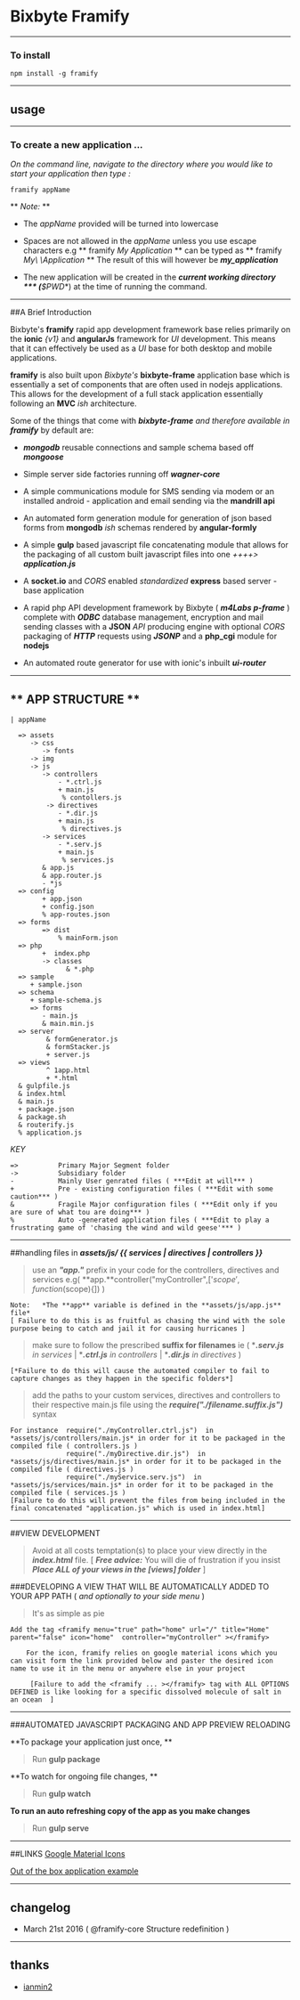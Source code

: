 # Bixbyte Framify

----
### **To install**
    npm install -g framify

---
## **usage**
---

### To create a new application ...
*On the command line, navigate to the directory where you would like to start your application then type :*
   
    framify appName

** *Note:*  **

* The *appName* provided will be turned into lowercase

* Spaces are not allowed in the *appName* unless you use  escape characters e.g ** framify *My Application* ** can be typed as ** framify *My\ \Application* **
The result of this will however be ***my_application***

* The new application will be created in the ***current working directory *** (**$PWD**) at the time of running the command.

----
##A Brief Introduction

Bixbyte's **framify** rapid app development framework base relies primarily on the **ionic** *{v1}* and **angularJs** framework for *UI* development. 
This means that it can effectively be used as a *UI* base for both desktop and mobile applications. 

**framify** is also built upon *Bixbyte's* **bixbyte-frame** application base which is essentially  a set of components that are often used in nodejs applications.
This allows for the development of a full stack application essentially following an **MVC** *ish* architecture.

Some of the things that come with ***bixbyte-frame*** *and therefore available in **framify*** by default are:
* ***mongodb*** reusable connections and sample schema based off ***mongoose***

* Simple server side factories running off ***wagner-core***

* A simple communications module for SMS sending via modem or an installed android - application and email sending via the **mandrill api**

* An automated form generation module for generation of json based forms from **mongodb** *ish* schemas rendered by **angular-formly**

* A simple **gulp** based javascript file concatenating module that allows for the packaging of all custom built javascript files into one *++++>* ***application.js***

* A **socket.io** and *CORS* enabled *standardized* **express** based server - base application

* A rapid php API development framework by Bixbyte ( ***m4Labs p-frame*** ) complete with ***ODBC*** database management, encryption and mail sending classes with a **JSON** *API* producing engine with optional *CORS* packaging of ***HTTP*** requests using ***JSONP*** and a **php_cgi** module for **nodejs**

* An automated route generator for use with ionic's inbuilt ***ui-router***
----
## ** APP STRUCTURE **

    | appName
	
	  => assets	  
	     -> css
		 	-> fonts
		 -> img 
		 -> js
		 	-> controllers
			 	- *.ctrl.js
			 	+ main.js
				 % contollers.js
			 -> directives
			 	- *.dir.js
			 	+ main.js
				 % directives.js
			-> services
			 	- *.serv.js
			 	+ main.js
				 % services.js
			& app.js
			& app.router.js
			- *js
	  => config
			+ app.json
			+ config.json
			% app-routes.json
	  => forms
	  		=> dist
			  	% mainForm.json			  
	  => php
	  		+  index.php
	  	 	-> classes
				  & *.php			   
	  => sample
		 + sample.json
	  => schema
	     + sample-schema.js
		 => forms
		 	- main.js
		 	& main.min.js
	  => server
			 & formGenerator.js
			 & formStacker.js
			 + server.js
	  => views
	  		 ^ 1app.html
			 + *.html 
	  & gulpfile.js
	  & index.html
	  & main.js
	  + package.json
	  & package.sh
	  & routerify.js
	  % application.js
			
			
			 
	

*KEY*
> 
    =>			Primary Major Segment folder
	->			Subsidiary folder
	- 			Mainly User genrated files ( ***Edit at will*** )
	+ 			Pre - existing configuration files ( ***Edit with some caution*** )
	& 			Fragile Major configuration files ( ***Edit only if you are sure of what tou are doing*** )
	% 			Auto -generated application files ( ***Edit to play a frustrating game of 'chasing the wind and wild geese'*** )
	

---
##handling files in ***assets/js/ {{ services | directives | controllers }}***

> use an ***"app."*** prefix in your code for the controllers, directives and  services e.g( **app.**controller("myController",['$scope',function($scope){]) ) 	
>
	Note:	*The **app** variable is defined in the **assets/js/app.js** file*
	[ Failure to do this is as fruitful as chasing the wind with the sole purpose being to catch and jail it for causing hurricanes ]
	

> make sure to follow the prescribed **suffix for filenames** ie ( ****.serv.js*** *in services* | ****.ctrl.js*** *in controllers* | ****.dir.js*** *in directives* )  
>  
	[*Failure to do this will cause the automated compiler to fail to capture changes as they happen in the specific folders*]

> add the paths to your custom services, directives and controllers to their respective main.js file using the ***require("./filename.suffix.js")*** syntax
>
	For instance  require("./myController.ctrl.js")  in *assets/js/controllers/main.js* in order for it to be packaged in the compiled file ( controllers.js )
				  require("./myDirective.dir.js")  in *assets/js/directives/main.js* in order for it to be packaged in the compiled file ( directives.js )
	              require("./myService.serv.js")  in *assets/js/services/main.js* in order for it to be packaged in the compiled file ( services.js )
	[Failure to do this will prevent the files from being included in the final concatenated "application.js" which is used in index.html]

---
##VIEW DEVELOPMENT

> Avoid at all costs temptation(s) to place your view directly in the ***index.html*** file. 
	[ ***Free advice:*** You will die of frustration if you insist ***Place ALL of your views in the [views] folder*** ]

###DEVELOPING A VIEW THAT WILL BE AUTOMATICALLY ADDED TO YOUR APP PATH ( *and optionally to your side menu* )
 
 > It's as simple as pie
 
 	Add the tag <framify menu="true" path="home" url="/" title="Home" parent="false" icon="home"  controller="myController" ></framify>
	 
	 	For the icon, framify relies on google material icons which you can visit form the link provided below and paster the desired icon name to use it in the menu or anywhere else in your project
		 
		 [Failure to add the <framify ... ></framify> tag with ALL OPTIONS DEFINED is like looking for a specific dissolved molecule of salt in an ocean  ]
 
 ----
###AUTOMATED JAVASCRIPT PACKAGING AND APP PREVIEW RELOADING

**To package your application just once, **
> Run **gulp package** 


**To watch for ongoing file changes, ** 
> Run **gulp watch**

**To run an auto refreshing copy of the app as you make changes**
>Run **gulp serve**


 ----
 ##LINKS
[ Google Material Icons](https://design.google.com/icons/)

[ Out of the box application example](https://ianmin2.cf/framify)

----
## changelog
* March 21st 2016	 ( @framify-core Structure redefinition )

----
## thanks
* [ianmin2](https://ianmin2.cf)
